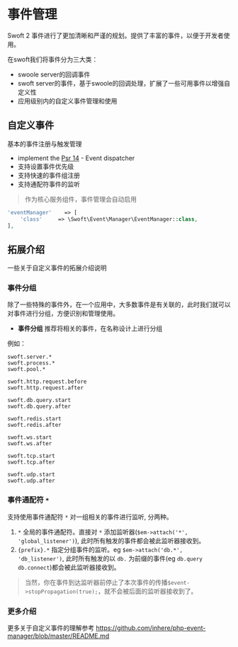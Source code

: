 # 事件管理

Swoft 2 事件进行了更加清晰和严谨的规划。提供了丰富的事件，以便于开发者使用。

在swoft我们将事件分为三大类：

- swoole server的回调事件
- swoft server的事件，基于swoole的回调处理，扩展了一些可用事件以增强自定义性
- 应用级别内的自定义事件管理和使用

## 自定义事件

基本的事件注册与触发管理

- implement the [Psr 14](https://github.com/php-fig/fig-standards/blob/master/proposed/event-dispatcher.md) - Event dispatcher
- 支持设置事件优先级
- 支持快速的事件组注册
- 支持通配符事件的监听

> 作为核心服务组件，事件管理会自动启用

```php
'eventManager'    => [
    'class'     => \Swoft\Event\Manager\EventManager::class,
],           
```

## 拓展介绍

一些关于自定义事件的拓展介绍说明

### 事件分组

除了一些特殊的事件外，在一个应用中，大多数事件是有关联的，此时我们就可以对事件进行分组，方便识别和管理使用。

- **事件分组**  推荐将相关的事件，在名称设计上进行分组

例如：

```text
swoft.server.*
swoft.process.*
swoft.pool.*

swoft.http.request.before
swoft.http.request.after

swoft.db.query.start
swoft.db.query.after

swoft.redis.start
swoft.redis.after

swoft.ws.start
swoft.ws.after

swoft.tcp.start
swoft.tcp.after

swoft.udp.start
swoft.udp.after
```

### 事件通配符 `*`

支持使用事件通配符 `*` 对一组相关的事件进行监听, 分两种。

1. `*` 全局的事件通配符。直接对 `*` 添加监听器(`$em->attach('*', 'global_listener')`), 此时所有触发的事件都会被此监听器接收到。
2. `{prefix}.*` 指定分组事件的监听。eg `$em->attach('db.*', 'db_listener')`, 此时所有触发的以 `db.` 为前缀的事件(eg `db.query` `db.connect`)都会被此监听器接收到。

> 当然，你在事件到达监听器前停止了本次事件的传播`$event->stopPropagation(true);`，就不会被后面的监听器接收到了。

### 更多介绍

更多关于自定义事件的理解参考 https://github.com/inhere/php-event-manager/blob/master/README.md

